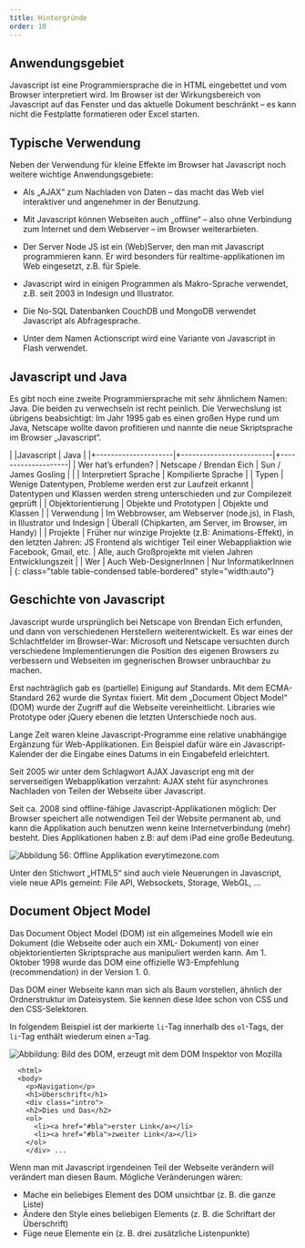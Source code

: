 ```yaml
---
title: Hintergründe
order: 10
---
```


Anwendungsgebiet
----------------

Javascript ist eine Programmiersprache die in HTML eingebettet und vom Browser interpretiert wird. Im Browser ist der Wirkungsbereich von Javascript auf das Fenster und das aktuelle Dokument beschränkt – es kann nicht die Festplatte formatieren oder Excel starten. 

Typische Verwendung
-------------------

Neben der Verwendung für kleine Effekte im Browser hat Javascript noch weitere wichtige Anwendungsgebiete:

* Als „AJAX“ zum Nachladen von Daten – das macht das Web viel interaktiver und angenehmer in der Benutzung. 

* Mit Javascript können Webseiten auch „offline“ – also ohne Verbindung zum Internet und dem Webserver – im Browser weiterarbieten. 

* Der Server Node JS ist ein (Web)Server, den man mit Javascript programmieren kann. Er wird besonders für realtime-applikationen im Web eingesetzt, z.B. für Spiele.

* Javascript wird in einigen Programmen als Makro-Sprache verwendet, z.B. seit 2003 in Indesign und Illustrator.

* Die No-SQL Datenbanken CouchDB und MongoDB verwendet Javascript als Abfragesprache.

* Unter dem Namen Actionscript wird eine Variante von Javascript in Flash verwendet. 

Javascript und Java
--------------------
Es gibt noch eine zweite Programmiersprache mit sehr ähnlichem Namen: Java. Die beiden zu verwechseln ist recht peinlich. Die Verwechslung ist übrigens beabsichtigt: Im Jahr 1995 gab es einen großen Hype rund um Java, Netscape wollte davon profitieren und nannte die neue Skriptsprache im Browser „Javascript“. 



|                      |Javascript                | Java                |
|+---------------------|+-------------------------|+--------------------|
| Wer hat’s erfunden?  | Netscape / Brendan Eich  | Sun / James Gosling |
|                      | Interpretiert Sprache    | Kompilierte Sprache |
| Typen                | Wenige Datentypen, Probleme werden erst zur Laufzeit erkannt | Datentypen und Klassen werden streng unterschieden und zur Compilezeit geprüft |
|  Objektorientierung |  Objekte und Prototypen  |  Objekte und Klassen |
| Verwendung           | Im Webbrowser, am Webserver (node.js), in Flash, in Illustrator und Indesign | Überall (Chipkarten, am Server, im Browser, im Handy) |
| Projekte | Früher nur winzige Projekte (z.B: Animations-Effekt),  in den letzten Jahren: JS Frontend als wichtiger Teil einer Webappliaktion wie Facebook, Gmail, etc. | Alle, auch Großprojekte mit vielen Jahren Entwicklungszeit |
| Wer |  Auch Web-DesignerInnen | Nur InformatikerInnen |
{: class="table table-condensed table-bordered" style="width:auto"}


Geschichte von Javascript
--------------------------

Javascript wurde ursprünglich bei Netscape von Brendan Eich erfunden, und dann von verschiedenen Herstellern weiterentwickelt. Es war eines der Schlachtfelder im Browser-War: Microsoft und Netscape versuchten durch verschiedene Implementierungen die Position des eigenen Browsers zu verbessern und Webseiten im gegnerischen Browser unbrauchbar zu machen. 

Erst nachträglich gab es (partielle) Einigung auf Standards. Mit dem ECMA-Standard 262 wurde die Syntax fixiert. Mit dem „Document Object Model“ (DOM) wurde der Zugriff auf die Webseite vereinheitlicht. Libraries wie Prototype oder jQuery ebenen die letzten Unterschiede noch aus. 

Lange Zeit waren kleine Javascript-Programme eine relative unabhängige Ergänzung für Web-Applikationen. Ein Beispiel dafür wäre ein Javascript-Kalender der die Eingabe eines Datums in ein Eingabefeld erleichtert. 

Seit 2005 wir unter dem Schlagwort AJAX Javascript eng mit der serverseitigen Webapplikation verzahnt: AJAX steht für asynchrones Nachladen von Teilen der Webseite über Javascript. 

Seit ca. 2008 sind offline-fähige Javascript-Applikationen möglich: Der Browser speichert alle notwendigen Teil der Website permanent ab, und kann die Applikation auch benutzen wenn keine Internetverbindung (mehr) besteht. Dies Applikationen haben z.B: auf dem iPad eine große Bedeutung.

![Abbildung 56: Offline Applikation everytimezone.com](/images/image252.png)

Unter den Stichwort „HTML5“ sind auch viele Neuerungen in Javascript, viele neue APIs gemeint: File API, Websockets,  Storage, WebGL, ...






Document Object Model
----------------------

Das Document Object Model (DOM) ist ein allgemeines Modell wie ein Dokument (die Webseite oder auch ein XML- Dokument) von einer objektorientierten Skriptsprache aus manipuliert werden kann. Am 1. Oktober 1998 wurde das DOM eine offizielle W3-Empfehlung (recommendation) in der Version 1. 0. 

Das DOM einer Webseite kann man sich als Baum vorstellen, ähnlich der Ordnerstruktur im Dateisystem.  Sie kennen diese Idee schon von CSS und den CSS-Selektoren.

In folgendem Beispiel ist der markierte `li`-Tag innerhalb des `ol`-Tags, der `li`-Tag enthält wiederum einen `a`-Tag. 

![Abbildung: Bild des DOM, erzeugt mit dem DOM Inspektor von Mozilla](/images/dom.png)

      <html>
      <body>
        <p>Navigation</p>
        <h1>Überschrift</h1>
        <div class="intro">
        <h2>Dies und Das</h2>
        <ol>
          <li><a href="#bla">erster Link</a></li>
          <li><a href="#bla">zweiter Link</a></li>
        </ol>
        </div> ...

Wenn man mit Javascript irgendeinen Teil der Webseite verändern will verändert man diesen Baum. Mögliche Veränderungen wären:

* Mache ein beliebiges Element des DOM unsichtbar (z. B. die ganze Liste)
* Ändere den Style eines beliebigen Elements (z. B. die Schriftart der Überschrift)
* Füge neue Elemente ein (z. B. drei zusätzliche Listenpunkte)


